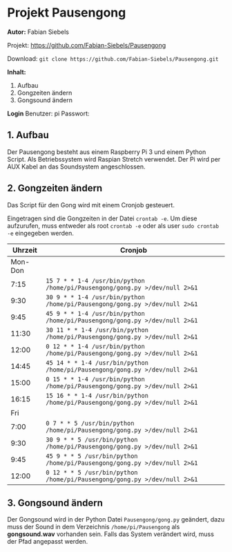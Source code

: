 # Projekt Pausengong

**Autor:** Fabian Siebels

Projekt: https://github.com/Fabian-Siebels/Pausengong

Download: `git clone https://github.com/Fabian-Siebels/Pausengong.git`

**Inhalt:**
 1. Aufbau
 2. Gongzeiten ändern
 3. Gongsound ändern

**Login**
Benutzer: pi
Passwort:

## 1. Aufbau

Der Pausengong besteht aus einem Raspberry Pi 3 und einem Python Script. Als Betriebssystem wird Raspian Stretch verwendet.
Der Pi wird per AUX Kabel an das Soundsystem angeschlossen.

## 2. Gongzeiten ändern

Das Script für den Gong wird mit einem Cronjob gesteuert.

Eingetragen sind die Gongzeiten in der Datei `crontab -e`.
Um diese aufzurufen, muss entweder als root `crontab -e` oder als user `sudo crontab -e` eingegeben werden.

| Uhrzeit | Cronjob |
|--|--|
|Mon-Don||
| 7:15 | `15 7 * * 1-4 /usr/bin/python /home/pi/Pausengong/gong.py >/dev/null 2>&1` |
| 9:30 | `30 9 * * 1-4 /usr/bin/python /home/pi/Pausengong/gong.py >/dev/null 2>&1` |
| 9:45 | `45 9 * * 1-4 /usr/bin/python /home/pi/Pausengong/gong.py >/dev/null 2>&1` |
|11:30 | `30 11 * * 1-4 /usr/bin/python /home/pi/Pausengong/gong.py >/dev/null 2>&1`|
|12:00 |`0 12 * * 1-4 /usr/bin/python /home/pi/Pausengong/gong.py >/dev/null 2>&1`|
|14:45 |`45 14 * * 1-4 /usr/bin/python /home/pi/Pausengong/gong.py >/dev/null 2>&1`|
|15:00 |`0 15 * * 1-4 /usr/bin/python /home/pi/Pausengong/gong.py >/dev/null 2>&1`|
|16:15 |`15 16 * * 1-4 /usr/bin/python /home/pi/Pausengong/gong.py >/dev/null 2>&1`|
|Fri||
|7:00 |`0 7 * * 5 /usr/bin/python /home/pi/Pausengong/gong.py >/dev/null 2>&1`|
|9:30 |`30 9 * * 5 /usr/bin/python /home/pi/Pausengong/gong.py >/dev/null 2>&1`|
|9:45 |`45 9 * * 5 /usr/bin/python /home/pi/Pausengong/gong.py >/dev/null 2>&1`| 
|12:00 |`0 12 * * 5 /usr/bin/python /home/pi/Pausengong/gong.py >/dev/null 2>&1`|   

## 3. Gongsound ändern

Der Gongsound wird in der Python Datei `Pausengong/gong.py` geändert, dazu muss der Sound in dem Verzeichnis `/home/pi/Pausengong` als **gongsound.wav** vorhanden sein. Falls das System verändert wird, muss der Pfad angepasst werden.

